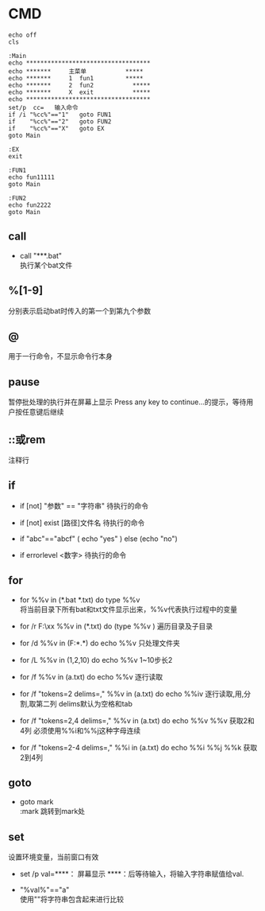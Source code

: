 # CMD

```
echo off
cls

:Main
echo ***********************************
echo *******     主菜单           *****
echo *******     1  fun1         *****
echo *******     2  fun2           *****
echo *******     X  exit           *****
echo ***********************************
set/p  cc=   输入命令
if /i "%cc%"=="1"   goto FUN1
if    "%cc%"=="2"   goto FUN2
if    "%cc%"=="X"   goto EX
goto Main

:EX
exit

:FUN1
echo fun11111
goto Main

:FUN2
echo fun2222
goto Main
```

## call

+ call  "***.bat"  
  执行某个bat文件


## %[1-9]

分别表示启动bat时传入的第一个到第九个参数

## @

用于一行命令，不显示命令行本身

## pause 

 暂停批处理的执行并在屏幕上显示
Press any key to continue...的提示，等待用户按任意键后继续  

## ::或rem

注释行

## if

+ if [not] "参数" == "字符串" 待执行的命令

+ if [not] exist [路径\]文件名 待执行的命令

+ if  "abc"=="abcf" ( echo "yes" )  else (echo "no")

+ if errorlevel <数字> 待执行的命令

## for

+ for %%v  in (*.bat *.txt) do type %%v   
  将当前目录下所有bat和txt文件显示出来，%%v代表执行过程中的变量

+ for   /r F:\xx    %%v in (*.txt) do (type %%v )
  遍历目录及子目录

+ for /d  %%v in (F:\*.*) do echo %%v
  只处理文件夹

+ for /L %%v in (1,2,10) do echo %%v
  1~10步长2

+ for /f  %%v  in (a.txt) do echo %%v 
  逐行读取

+ for /f "tokens=2 delims=," %%v  in (a.txt) do echo %%iv
  逐行读取,用,分割,取第二列 delims默认为空格和tab

+ for /f "tokens=2,4 delims=," %%v  in (a.txt) do echo %%v %%v 
  获取2和4列    必须使用%%i和%%j这种字母连续

+ for /f "tokens=2-4 delims=," %%i  in (a.txt) do echo %%i %%j %%k
  获取2到4列

## goto

+ goto mark  
  :mark
  跳转到mark处


## set

设置环境变量，当前窗口有效

+ set /p  val=****：
  屏幕显示 ****：后等待输入，将输入字符串赋值给val.

+ "%val%"=="a"  
   使用""将字符串包含起来进行比较

